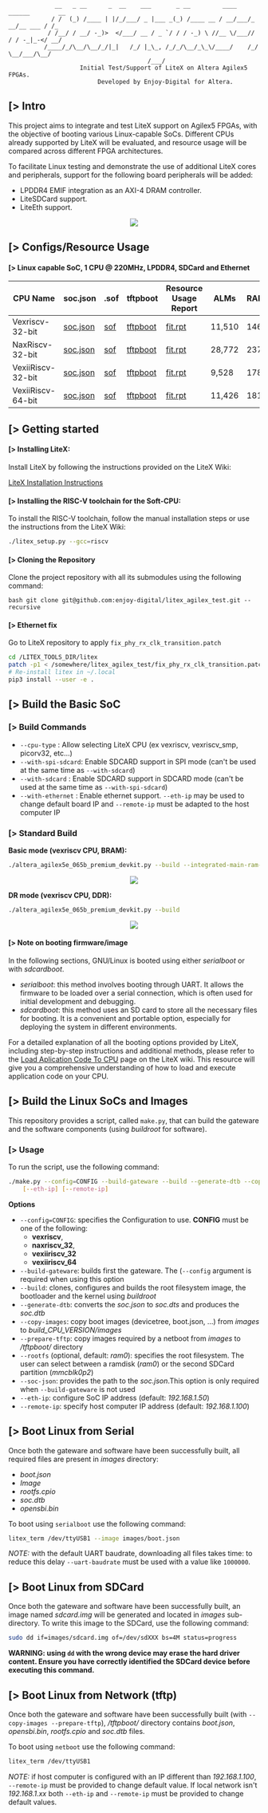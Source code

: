                  __   _ __      _  __    ___       _ __         ____    ______        __
                / /  (_) /____ | |/_/___/ _ |___ _(_) /____ __ / __/___/_  __/__ ___ / /_
               / /__/ / __/ -_)>  </___/ __ / _ `/ / / -_) \ //__ \/___// / / -_|_-</ __/
              /____/_/\__/\__/_/|_|   /_/ |_\_, /_/_/\__/_\_\/____/    /_/  \__/___/\__/
                                           /___/
                        Initial Test/Support of LiteX on Altera Agilex5 FPGAs.
                             Developed by Enjoy-Digital for Altera.

[> Intro
--------

This project aims to integrate and test LiteX support on Agilex5 FPGAs, with the objective of
booting various Linux-capable SoCs. Different CPUs already supported by LiteX will be evaluated,
and resource usage will be compared across different FPGA architectures.

To facilitate Linux testing and demonstrate the use of additional LiteX cores and peripherals,
support for the following board peripherals will be added:
- LPDDR4 EMIF integration as an AXI-4 DRAM controller.
- LiteSDCard support.
- LiteEth support.

<p align="center"><img src="doc/architecture.png"></p>


[> Configs/Resource Usage
-------------------------

#### [> Linux capable SoC, 1 CPU @ 220MHz, LPDDR4, SDCard and Ethernet

| CPU Name           | soc.json                                                                  | .sof                                                                                                          | tftpboot                                                                                   | Resource Usage Report                                                                                                 |  ALMs  | RAMs  | DSPs |
|--------------------|---------------------------------------------------------------------------|---------------------------------------------------------------------------------------------------------------|--------------------------------------------------------------------------------------------|-----------------------------------------------------------------------------------------------------------------------|--------|-------|------|
| Vexriscv-32-bit    | [soc.json](https://github.com/user-attachments/files/16850904/soc.json)   | [sof](https://github.com/user-attachments/files/16850900/intel_agilex5e_065b_premium_devkit_platform.sof.zip) | [tftpboot](https://github.com/user-attachments/files/16850905/tftpboot_vexriscv.zip)       | [fit.rpt](https://github.com/user-attachments/files/16886368/intel_agilex5e_065b_premium_devkit_platform.fit.rpt.txt) | 11,510 |  146  |   7  |
| NaxRiscv-32-bit    | [soc.json](https://github.com/user-attachments/files/16850971/soc.json)   | [sof](https://github.com/user-attachments/files/16850968/intel_agilex5e_065b_premium_devkit_platform.sof.zip) | [tftpboot](https://github.com/user-attachments/files/16850972/tftpboot_naxriscv_32.zip)    | [fit.rpt](https://github.com/user-attachments/files/16886426/intel_agilex5e_065b_premium_devkit_platform.fit.rpt.txt) | 28,772 |  237  |   7  |
| VexiiRiscv-32-bit  | [soc.json](https://github.com/user-attachments/files/16851016/soc.json)   | [sof](https://github.com/user-attachments/files/16851010/intel_agilex5e_065b_premium_devkit_platform.sof.zip) | [tftpboot](https://github.com/user-attachments/files/16851017/tftpboot_vexiiriscv_32.zip)  | [fit.rpt](https://github.com/user-attachments/files/16886475/intel_agilex5e_065b_premium_devkit_platform.fit.rpt.tx)  |  9,528 |  178  |   2  |
| VexiiRiscv-64-bit  | [soc.json](https://github.com/user-attachments/files/16851184/soc.json)   | [sof](https://github.com/user-attachments/files/16851178/intel_agilex5e_065b_premium_devkit_platform.sof.zip) | [tftpboot](https://github.com/user-attachments/files/16851185/tftpboot_vexiiriscv_64.zip)  | [fit.rpt](https://github.com/user-attachments/files/16886586/intel_agilex5e_065b_premium_devkit_platform.fit.rpt.txt) | 11,426 |  181  |   8  |

[> Getting started
------------------

#### [> Installing LiteX:

Install LiteX by following the instructions provided on the LiteX Wiki:

[LiteX Installation Instructions](https://github.com/enjoy-digital/litex/wiki/Installation)

#### [> Installing the RISC-V toolchain for the Soft-CPU:

To install the RISC-V toolchain, follow the manual installation steps or use the instructions from
the LiteX Wiki:

```bash
./litex_setup.py --gcc=riscv
```

#### [> Cloning the Repository

Clone the project repository with all its submodules using the following command:

```bash git clone git@github.com:enjoy-digital/litex_agilex_test.git --recursive ```

#### [> Ethernet fix

Go to LiteX repository to apply `fix_phy_rx_clk_transition.patch`

```bash
cd /LITEX_TOOLS_DIR/litex
patch -p1 < /somewhere/litex_agilex_test/fix_phy_rx_clk_transition.patch
# Re-install litex in ~/.local
pip3 install --user -e .
```

[> Build the Basic SoC
----------------------

### [> Build Commands


- `--cpu-type`       : Allow selecting LiteX CPU (ex vexriscv, vexriscv_smp, picorv32, etc...)
- `--with-spi-sdcard`: Enable SDCARD support in SPI mode (can't be used at the same time as `--with-sdcard`)
- `--with-sdcard`    : Enable SDCARD support in SDCARD mode (can't be used at the same time as `--with-spi-sdcard`)
- `--with-ethernet`  : Enable ethernet support. `--eth-ip` may be used to change default board IP and `--remote-ip` must be
  adapted to the host computer IP

### [> Standard Build

**Basic mode (vexriscv CPU, BRAM):**

```bash
./altera_agilex5e_065b_premium_devkit.py --build --integrated-main-ram-size=1024
```

<p align="center"><img src="doc/litex_bios_main_ram_bram.png"></p>

**DR mode (vexriscv CPU, DDR):**

```bash
./altera_agilex5e_065b_premium_devkit.py --build
```

<p align="center"><img src="doc/litex_bios_main_ram_lpddr.png"></p>

#### [> Note on booting firmware/image

In the following sections, GNU/Linux is booted using either *serialboot* or with *sdcardboot*.

- *serialboot*: this method involves booting through UART. It allows the firmware to be loaded over a serial connection,
  which is often used for initial development and debugging.
- *sdcardboot*: this method uses an SD card to store all the necessary files for booting. It is a convenient and portable
  option, especially for deploying the system in different environments.

For a detailed explanation of all the booting options provided by LiteX, including step-by-step instructions and additional
methods, please refer to the
[Load Aplication Code To CPU](https://github.com/enjoy-digital/litex/wiki/Load-Application-Code-To-CPU) page on the LiteX
wiki. This resource will give you a comprehensive understanding of how to load and execute application code on your CPU.

[> Build the Linux SoCs and Images
----------------------------------

This repository provides a script, called `make.py`, that can build the gateware and the software components (using *buildroot* for software).

### [> Usage

To run the script, use the following command:
```bash
./make.py --config=CONFIG --build-gateware --build --generate-dtb --copy-images [--prepare-tftp] [--rootfs=xxxx] [--soc-json=somewhere/soc.json] \
    [--eth-ip] [--remote-ip]
```

**Options**

- `--config=CONFIG`: specifies the Configuration to use. **CONFIG** must be one of the following:
  - **vexriscv**,
  - **naxriscv_32**,
  - **vexiiriscv_32**
  - **vexiiriscv_64**
- `--build-gateware`: builds first the gateware. The (`--config` argument is required when using this option
- `--build`: clones, configures and builds the root filesystem image, the bootloader and the kernel using *buildroot*
- `--generate-dtb`: converts the *soc.json* to *soc.dts* and produces the *soc.dtb*
- `--copy-images`: copy boot images (devicetree, boot.json, ...) from *images* to *build_CPU_VERSION/images*
- `--prepare-tftp`: copy images required by a netboot from *images* to */tftpboot/* directory
- `--rootfs` (optional, default: *ram0*): specifies the root filesystem. The user can select between a ramdisk (*ram0*) or the second SDCard partition (*mmcblk0p2*)
- `--soc-json`: provides the path to the *soc.json*.This option is only required when `--build-gateware` is not used
- `--eth-ip`: configure SoC IP address (default: *192.168.1.50*)
- `--remote-ip`: specify host computer IP address (default: *192.168.1.100*)

[> Boot Linux from Serial
-------------------------

Once both the gateware and software have been successfully built, all required files are present in *images* directory:
- *boot.json*
- *Image*
- *rootfs.cpio*
- *soc.dtb*
- *opensbi.bin*

To boot using `serialboot` use the following command:
```bash
litex_term /dev/ttyUSB1 --image images/boot.json
```

*NOTE:* with the default UART baudrate, downloading all files takes time: to reduce this delay `--uart-baudrate` must be
used with a value like `1000000`.

[> Boot Linux from SDCard
-------------------------

Once both the gateware and software have been successfully built, an image named *sdcard.img* will be generated and
located in *images* sub-directory. To write this image to the SDCard, use the following command:

 ```bash
 sudo dd if=images/sdcard.img of=/dev/sdXXX bs=4M status=progress
 ```

 **WARNING: using `dd` with the wrong device may erase the hard driver content. Ensure you have correctly identified the SDCard device before executing this command.**

[> Boot Linux from Network (tftp)
---------------------------------

Once both the gateware and software have been successfully built (with `--copy-images --prepare-tftp`), */tftpboot/* directory contains *boot.json*, *opensbi.bin*, *rootfs.cpio* and *soc.dtb* files.

To boot using `netboot` use the following command:
```bash
litex_term /dev/ttyUSB1
```

*NOTE:* if host computer is configured with an IP different than *192.168.1.100*, `--remote-ip` must be provided to change default value. If local network isn't *192.168.1.xx* both `--eth-ip` and `--remote-ip` must
be provided to change default values.
